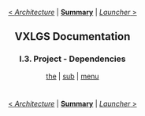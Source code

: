 <div align="center">

[< *Architecture*](1.2.architecture.md) | [**Summary**](0.0.index.md) | [*Launcher* >](2.1.launcher.md)

## VXLGS Documentation

### I.3. Project - Dependencies

[the](1.3.dependencies.md#) | [sub](1.3.dependencies.md#) | [menu](1.3.dependencies.md#)

</div>

<div align="center">

#
[< *Architecture*](1.2.architecture.md) | [**Summary**](0.0.index.md) | [*Launcher* >](2.1.launcher.md)